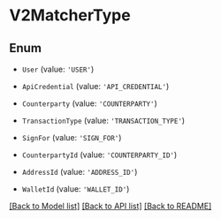 # V2MatcherType


## Enum

* `User` (value: `'USER'`)

* `ApiCredential` (value: `'API_CREDENTIAL'`)

* `Counterparty` (value: `'COUNTERPARTY'`)

* `TransactionType` (value: `'TRANSACTION_TYPE'`)

* `SignFor` (value: `'SIGN_FOR'`)

* `CounterpartyId` (value: `'COUNTERPARTY_ID'`)

* `AddressId` (value: `'ADDRESS_ID'`)

* `WalletId` (value: `'WALLET_ID'`)

[[Back to Model list]](../README.md#documentation-for-models) [[Back to API list]](../README.md#documentation-for-api-endpoints) [[Back to README]](../README.md)
